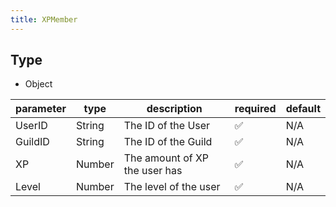 ```yaml
---
title: XPMember
---
```


## Type

- Object

|parameter|type|description|required|default|
|---------|----|-----------|--------|-------|
|UserID|String|The ID of the User|✅|N/A|
|GuildID|String|The ID of the Guild|✅|N/A|
|XP|Number|The amount of XP the user has|✅|N/A|
|Level|Number|The level of the user|✅|N/A|
